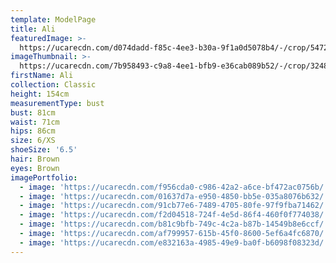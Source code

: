 ```yaml
---
template: ModelPage
title: Ali
featuredImage: >-
  https://ucarecdn.com/d074dadd-f85c-4ee3-b30a-9f1a0d5078b4/-/crop/5472x2438/0,186/-/preview/
imageThumbnail: >-
  https://ucarecdn.com/7b958493-c9a8-4ee1-bfb9-e36cab089b52/-/crop/3248x3543/910,0/-/preview/
firstName: Ali
collection: Classic
height: 154cm
measurementType: bust
bust: 81cm
waist: 71cm
hips: 86cm
size: 6/XS
shoeSize: '6.5'
hair: Brown
eyes: Brown
imagePortfolio:
  - image: 'https://ucarecdn.com/f956cda0-c986-42a2-a6ce-bf472ac0756b/'
  - image: 'https://ucarecdn.com/01637d7a-e950-4850-bb5e-035a8076b632/'
  - image: 'https://ucarecdn.com/91cb77e6-7489-4705-80fe-97f9fba71462/'
  - image: 'https://ucarecdn.com/f2d04518-724f-4e5d-86f4-460f0f774038/'
  - image: 'https://ucarecdn.com/b81c9bfb-749c-4c2a-b87b-14549b8e6ccf/'
  - image: 'https://ucarecdn.com/af799957-615b-45f0-8600-5ef6a4fc6870/'
  - image: 'https://ucarecdn.com/e832163a-4985-49e9-ba0f-b6098f08323d/'
---
```


